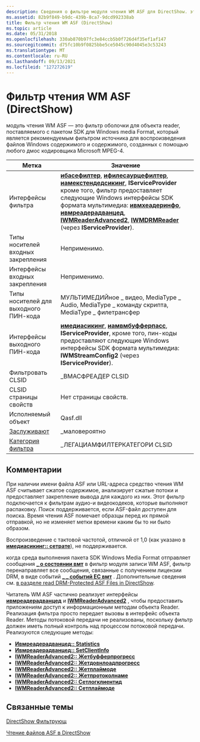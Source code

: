 ```yaml
---
description: Сведения о фильтре модуля чтения WM ASF для DirectShow. это фильтр оболочки для объекта модуля чтения, поставляемого с пакетом SDK для Windows Media Format.
ms.assetid: 82b9f849-b9dc-439b-8ca7-9dcd992338ab
title: Фильтр чтения WM ASF (DirectShow)
ms.topic: article
ms.date: 05/31/2018
ms.openlocfilehash: 330ab870b97fc3e84ccb5b0f726d4f35ef1af147
ms.sourcegitcommit: d75fc10b9f0825bbe5ce5045c90d4045e3c53243
ms.translationtype: MT
ms.contentlocale: ru-RU
ms.lasthandoff: 09/13/2021
ms.locfileid: "127272619"
---
```

# <a name="wm-asf-reader-filter-directshow"></a>Фильтр чтения WM ASF (DirectShow)

модуль чтения WM ASF — это фильтр оболочки для объекта reader, поставляемого с пакетом SDK для Windows media Format, который является рекомендуемым фильтром источника для воспроизведения файлов Windows содержимого и содержимого, созданных с помощью любого дмос кодировщика Microsoft MPEG-4.



| Метка | Значение |
|------------------------------------------|-------------------------------------------------------------------------------------------------------------------------------------------------------------------------------------------------------------------------------------------------------------------------------------------------------------------------------------------------------------------------------------------------------------------------------------------------------------------------------------------|
| Интерфейсы фильтра                        | [**ибасефилтер**](/windows/desktop/api/Strmif/nn-strmif-ibasefilter), [**ифилесаурцефилтер**](/windows/desktop/api/Strmif/nn-strmif-ifilesourcefilter), [**иамекстендедсикинг**](/previous-versions/windows/desktop/api/Qnetwork/nn-qnetwork-iamextendedseeking), **IServiceProvider** кроме того, фильтр предоставляет следующие Windows интерфейсы SDK формата мультимедиа: [**ивмхеадеринфо**](/previous-versions/windows/desktop/api/wmsdkidl/nn-wmsdkidl-iwmheaderinfo), [**ивмреадерадванцед**](/previous-versions/windows/desktop/api/wmsdkidl/nn-wmsdkidl-iwmreaderadvanced), [**IWMReaderAdvanced2**](/previous-versions/windows/desktop/api/wmsdkidl/nn-wmsdkidl-iwmreaderadvanced2), [**IWMDRMReader**](/previous-versions/windows/desktop/api/wmsdkidl/nn-wmsdkidl-iwmdrmreader) (через **IServiceProvider**).<br/> |
| Типы носителей входных закрепления                    | Неприменимо.                                                                                                                                                                                                                                                                                                                                                                                                                                                                           |
| Интерфейсы входных закрепления                     | Неприменимо.                                                                                                                                                                                                                                                                                                                                                                                                                                                                           |
| Типы носителей для выходного ПИН-кода                   | МУЛЬТИМЕДИЙное \_ видео, MediaType \_ Audio, MediaType \_ команду скрипта, MediaType \_ филетрансфер                                                                                                                                                                                                                                                                                                                                                                                                     |
| Интерфейсы выходного ПИН-кода                    | [**имедиасикинг**](/windows/desktop/api/Strmif/nn-strmif-imediaseeking), [**иамвмбуфферпасс**](/previous-versions/windows/desktop/api/Dshowasf/nn-dshowasf-iamwmbufferpass), **IServiceProvider**, кроме того, пин-коды предоставляют следующие Windows интерфейсы SDK формата мультимедиа: **IWMStreamConfig2** (через **IServiceProvider**).<br/>                                                                                                                                                                                                                                    |
| Фильтровать CLSID                             | \_ВМАСФРЕАДЕР CLSID                                                                                                                                                                                                                                                                                                                                                                                                                                                                        |
| CLSID страницы свойств                      | Нет страницы свойств.                                                                                                                                                                                                                                                                                                                                                                                                                                                                         |
| Исполняемый объект                               | Qasf.dll                                                                                                                                                                                                                                                                                                                                                                                                                                                                                  |
| [Заслуживают](merit.md)                       | \_маловероятно                                                                                                                                                                                                                                                                                                                                                                                                                                                                           |
| [Категория фильтра](filter-categories.md) | \_ЛЕГАЦИАМФИЛТЕРКАТЕГОРИ CLSID                                                                                                                                                                                                                                                                                                                                                                                                                                                             |



 

## <a name="remarks"></a>Комментарии

При наличии имени файла ASF или URL-адреса средство чтения WM ASF считывает сжатое содержимое, анализирует сжатые потоки и предоставляет закрепление вывода для каждого из них. Этот фильтр подключается к фильтрам аудио-и видеокодеков, которые выполняют распаковку. Поиск поддерживается, если ASF-файл доступен для поиска. Время чтения ASF помечает образцы перед их прямой отправкой, но не изменяет метки времени каким бы то ни было образом.

Воспроизведение с тактовой частотой, отличной от 1,0 (как указано в [**имедиасикинг:: сетрате**](/windows/desktop/api/Strmif/nf-strmif-imediaseeking-setrate)), не поддерживается.

когда среда выполнения пакета SDK Windows Media Format отправляет сообщения [**\_ о состоянии вмт**](/previous-versions/windows/desktop/api/wmsdkidl/ne-wmsdkidl-wmt_status) в фильтр модуля записи WM ASF, фильтр перенаправляет все сообщения, связанные с получением лицензии DRM, в виде событий [**\_ \_ событий EC вмт**](ec-wmt-event.md) . Дополнительные сведения см. [в разделе read DRM-Protected ASF Files in DirectShow](reading-drm-protected-asf-files-in-directshow.md).

Читатель WM ASF частично реализует интерфейсы [**ивмреадерадванцед**](/previous-versions/windows/desktop/api/wmsdkidl/nn-wmsdkidl-iwmreaderadvanced) и [**IWMReaderAdvanced2**](/previous-versions/windows/desktop/api/wmsdkidl/nn-wmsdkidl-iwmreaderadvanced2) , чтобы предоставить приложениям доступ к информационным методам объекта Reader. Реализация фильтра просто передает вызовы в интерфейс объекта Reader. Методы потоковой передачи не реализованы, поскольку фильтр должен иметь полный контроль над процессом потоковой передачи. Реализуются следующие методы:

-   [**Ивмреадерадванцед:: Statistics**](/previous-versions/windows/desktop/api/wmsdkidl/nf-wmsdkidl-iwmreaderadvanced-getstatistics)
-   [**Ивмреадерадванцед:: SetClientInfo**](/previous-versions/windows/desktop/api/wmsdkidl/nf-wmsdkidl-iwmreaderadvanced-setclientinfo)
-   [**IWMReaderAdvanced2:: Жетбуфферпрогресс**](/previous-versions/windows/desktop/api/wmsdkidl/nf-wmsdkidl-iwmreaderadvanced2-getbufferprogress)
-   [**IWMReaderAdvanced2:: Жетдовнлоадпрогресс**](/previous-versions/windows/desktop/api/wmsdkidl/nf-wmsdkidl-iwmreaderadvanced2-getdownloadprogress)
-   [**IWMReaderAdvanced2:: Жетплаймоде**](/previous-versions/windows/desktop/api/wmsdkidl/nf-wmsdkidl-iwmreaderadvanced2-getplaymode)
-   [**IWMReaderAdvanced2:: Жетпротоколнаме**](/previous-versions/windows/desktop/api/wmsdkidl/nf-wmsdkidl-iwmreaderadvanced2-getprotocolname)
-   [**IWMReaderAdvanced2:: Сетлогклиентид**](/previous-versions/windows/desktop/api/wmsdkidl/nf-wmsdkidl-iwmreaderadvanced2-setlogclientid)
-   [**IWMReaderAdvanced2:: Сетплаймоде**](/previous-versions/windows/desktop/api/wmsdkidl/nf-wmsdkidl-iwmreaderadvanced2-setplaymode)

## <a name="related-topics"></a>Связанные темы

<dl> <dt>

[DirectShow Фильтрующ](directshow-filters.md)
</dt> <dt>

[Чтение файлов ASF в DirectShow](reading-asf-files-in-directshow.md)
</dt> </dl>

 

 
